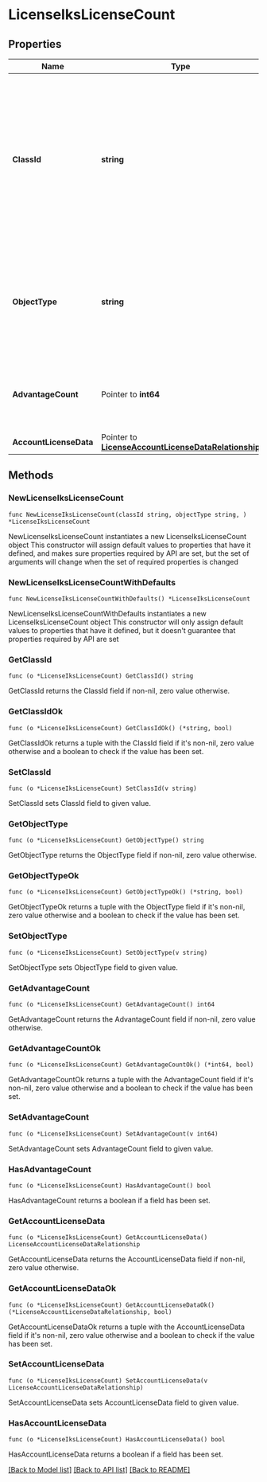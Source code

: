 # LicenseIksLicenseCount

## Properties

Name | Type | Description | Notes
------------ | ------------- | ------------- | -------------
**ClassId** | **string** | The fully-qualified name of the instantiated, concrete type. This property is used as a discriminator to identify the type of the payload when marshaling and unmarshaling data. | [default to "license.IksLicenseCount"]
**ObjectType** | **string** | The fully-qualified name of the instantiated, concrete type. The value should be the same as the &#39;ClassId&#39; property. | [default to "license.IksLicenseCount"]
**AdvantageCount** | Pointer to **int64** | The total number of devices claimed in the IKS Advantage tier. | [optional] [readonly] 
**AccountLicenseData** | Pointer to [**LicenseAccountLicenseDataRelationship**](LicenseAccountLicenseDataRelationship.md) |  | [optional] 

## Methods

### NewLicenseIksLicenseCount

`func NewLicenseIksLicenseCount(classId string, objectType string, ) *LicenseIksLicenseCount`

NewLicenseIksLicenseCount instantiates a new LicenseIksLicenseCount object
This constructor will assign default values to properties that have it defined,
and makes sure properties required by API are set, but the set of arguments
will change when the set of required properties is changed

### NewLicenseIksLicenseCountWithDefaults

`func NewLicenseIksLicenseCountWithDefaults() *LicenseIksLicenseCount`

NewLicenseIksLicenseCountWithDefaults instantiates a new LicenseIksLicenseCount object
This constructor will only assign default values to properties that have it defined,
but it doesn't guarantee that properties required by API are set

### GetClassId

`func (o *LicenseIksLicenseCount) GetClassId() string`

GetClassId returns the ClassId field if non-nil, zero value otherwise.

### GetClassIdOk

`func (o *LicenseIksLicenseCount) GetClassIdOk() (*string, bool)`

GetClassIdOk returns a tuple with the ClassId field if it's non-nil, zero value otherwise
and a boolean to check if the value has been set.

### SetClassId

`func (o *LicenseIksLicenseCount) SetClassId(v string)`

SetClassId sets ClassId field to given value.


### GetObjectType

`func (o *LicenseIksLicenseCount) GetObjectType() string`

GetObjectType returns the ObjectType field if non-nil, zero value otherwise.

### GetObjectTypeOk

`func (o *LicenseIksLicenseCount) GetObjectTypeOk() (*string, bool)`

GetObjectTypeOk returns a tuple with the ObjectType field if it's non-nil, zero value otherwise
and a boolean to check if the value has been set.

### SetObjectType

`func (o *LicenseIksLicenseCount) SetObjectType(v string)`

SetObjectType sets ObjectType field to given value.


### GetAdvantageCount

`func (o *LicenseIksLicenseCount) GetAdvantageCount() int64`

GetAdvantageCount returns the AdvantageCount field if non-nil, zero value otherwise.

### GetAdvantageCountOk

`func (o *LicenseIksLicenseCount) GetAdvantageCountOk() (*int64, bool)`

GetAdvantageCountOk returns a tuple with the AdvantageCount field if it's non-nil, zero value otherwise
and a boolean to check if the value has been set.

### SetAdvantageCount

`func (o *LicenseIksLicenseCount) SetAdvantageCount(v int64)`

SetAdvantageCount sets AdvantageCount field to given value.

### HasAdvantageCount

`func (o *LicenseIksLicenseCount) HasAdvantageCount() bool`

HasAdvantageCount returns a boolean if a field has been set.

### GetAccountLicenseData

`func (o *LicenseIksLicenseCount) GetAccountLicenseData() LicenseAccountLicenseDataRelationship`

GetAccountLicenseData returns the AccountLicenseData field if non-nil, zero value otherwise.

### GetAccountLicenseDataOk

`func (o *LicenseIksLicenseCount) GetAccountLicenseDataOk() (*LicenseAccountLicenseDataRelationship, bool)`

GetAccountLicenseDataOk returns a tuple with the AccountLicenseData field if it's non-nil, zero value otherwise
and a boolean to check if the value has been set.

### SetAccountLicenseData

`func (o *LicenseIksLicenseCount) SetAccountLicenseData(v LicenseAccountLicenseDataRelationship)`

SetAccountLicenseData sets AccountLicenseData field to given value.

### HasAccountLicenseData

`func (o *LicenseIksLicenseCount) HasAccountLicenseData() bool`

HasAccountLicenseData returns a boolean if a field has been set.


[[Back to Model list]](../README.md#documentation-for-models) [[Back to API list]](../README.md#documentation-for-api-endpoints) [[Back to README]](../README.md)


